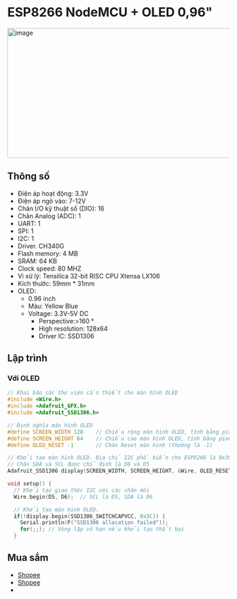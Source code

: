 # ESP8266 NodeMCU + OLED 0,96"

<img width="570" height="294" alt="image" src="https://github.com/user-attachments/assets/4774a73f-f3dc-4c5d-9f7c-5fd0cd2ab522" />

## Thông số

- Điện áp hoạt động: 3.3V
- Điện áp ngõ vào: 7-12V
- Chân I/O kỹ thuật số (DIO): 16
- Chân Analog (ADC): 1
- UART: 1
- SPI: 1
- I2C: 1
- Driver. CH340G
- Flash memory: 4 MB
- SRAM: 64 KB
- Clock speed: 80 MHZ
- Vi xử lý: Tensilica 32-bit RISC CPU Xtensa LX106
- Kích thước: 59mm * 31mm
- OLED:
  - 0.96 inch
  - Màu: Yellow Blue
  - Voltage: 3.3V-5V DC
 	- Perspective:>160 °
	- High resolution: 128x64
	- Driver lC: SSD1306

## Lập trình

### Với OLED
```C
// Khai báo các thư viện cần thiết cho màn hình OLED
#include <Wire.h>
#include <Adafruit_GFX.h>
#include <Adafruit_SSD1306.h>

// Định nghĩa màn hình OLED
#define SCREEN_WIDTH 128    // Chiều rộng màn hình OLED, tính bằng pixels
#define SCREEN_HEIGHT 64    // Chiều cao màn hình OLED, tính bằng pixels
#define OLED_RESET -1       // Chân Reset màn hình (thường là -1)

// Khởi tạo màn hình OLED. Địa chỉ I2C phổ biến cho ESP8266 là 0x3C
// Chân SDA và SCL được chỉ định là D6 và D5
Adafruit_SSD1306 display(SCREEN_WIDTH, SCREEN_HEIGHT, &Wire, OLED_RESET);

void setup() {
  // Khởi tạo giao thức I2C với các chân mới
  Wire.begin(D5, D6);  // SCL là D5, SDA là D6

  // Khởi tạo màn hình OLED.
  if(!display.begin(SSD1306_SWITCHCAPVCC, 0x3C)) {
    Serial.println(F("SSD1306 allocation failed"));
    for(;;); // Vòng lặp vô hạn nếu khởi tạo thất bại
  }
```

## Mua sắm
 - [Shopee](https://shopee.vn/M%C3%B4-%C4%91un-ESP8266-NodeMCU-v%E1%BB%9Bi-m%C3%A0n-h%C3%ACnh-OLED-0-96--i.52631548.24585286141)
 - [Shopee](https://shopee.vn/B%E1%BA%A3ng-RINABONSINY-ESP8266-B%E1%BA%A3ng-hi%E1%BB%83n-th%E1%BB%8B-OLED-NodeMCU-M%C3%B4-%C4%91un-hi%E1%BB%83n-th%E1%BB%8B-CH340-0-96-inch-%C4%90i%E1%BB%87n-t%E1%BB%AD-DIY-i.1263757561.43361725484?sp_atk=8fa2c983-f598-4d91-88f7-8ca516b8e330&xptdk=8fa2c983-f598-4d91-88f7-8ca516b8e330)
 - 
